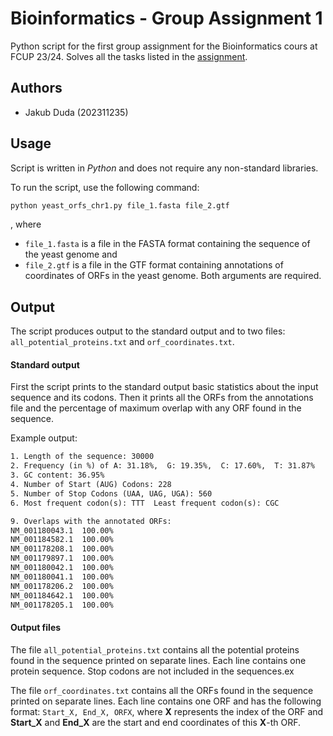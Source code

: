 # Bioinformatics - Group Assignment 1
Python script for the first group assignment for the Bioinformatics cours at FCUP 23/24. Solves all the tasks listed in the [assignment](group_assignment_1.pdf). 

## Authors
- Jakub Duda (202311235)

## Usage
Script is written in *Python* and does not require any non-standard libraries.

To run the script, use the following command:
```bash
python yeast_orfs_chr1.py file_1.fasta file_2.gtf
```
, where 
- `file_1.fasta` is a file in the FASTA format containing the sequence of the yeast genome and
- `file_2.gtf` is a file in the GTF format containing annotations of coordinates of ORFs in the yeast genome.
Both arguments are required.

## Output
The script produces output to the standard output and to two files: `all_potential_proteins.txt` and `orf_coordinates.txt`.

#### Standard output
First the script prints to the standard output basic statistics about the input sequence and its codons. Then it prints all the ORFs from the annotations file and the percentage of maximum overlap with any ORF found in the sequence. 

Example output:
```txt
1. Length of the sequence: 30000
2. Frequency (in %) of A: 31.18%,  G: 19.35%,  C: 17.60%,  T: 31.87%
3. GC content: 36.95%
4. Number of Start (AUG) Codons: 228
5. Number of Stop Codons (UAA, UAG, UGA): 560
6. Most frequent codon(s): TTT  Least frequent codon(s): CGC

9. Overlaps with the annotated ORFs:
NM_001180043.1  100.00%
NM_001184582.1  100.00%
NM_001178208.1  100.00%
NM_001179897.1  100.00%
NM_001180042.1  100.00%
NM_001180041.1  100.00%
NM_001178206.2  100.00%
NM_001184642.1  100.00%
NM_001178205.1  100.00%
```

#### Output files
The file `all_potential_proteins.txt` contains all the potential proteins found in the sequence printed on separate lines. Each line contains one protein sequence. Stop codons are not included in the sequences.ex

The file `orf_coordinates.txt` contains all the ORFs found in the sequence printed on separate lines. Each line contains one ORF and has the following format:
`Start_X, End_X, ORFX`, where **X** represents the index of the ORF and **Start_X** and **End_X** are the start and end coordinates of this **X**-th ORF.
